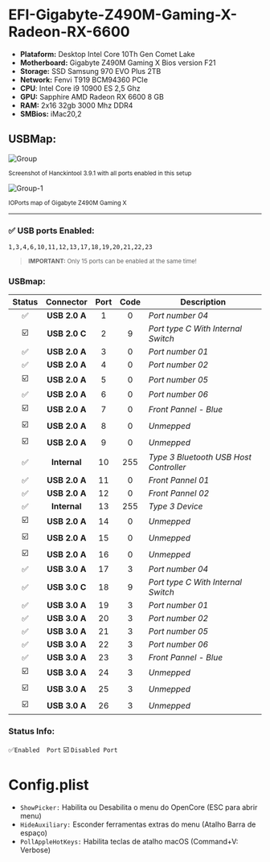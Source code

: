 # EFI-Gigabyte-Z490M-Gaming-X-Radeon-RX-6600

*  **Plataform:** Desktop Intel Core 10Th Gen Comet Lake
*  **Motherboard:** Gigabyte Z490M Gaming X Bios version F21
*  **Storage:** SSD Samsung 970 EVO Plus 2TB
*  **Network:** Fenvi T919 BCM94360 PCIe
*  **CPU**: Intel Core i9 10900 ES 2,5 Ghz
*  **GPU:** Sapphire AMD Radeon RX 6600 8 GB
*  **RAM:** 2x16 32gb 3000 Mhz DDR4
*  **SMBios:** iMac20,2

## USBMap:
![Group](https://user-images.githubusercontent.com/99222756/206858818-cf645e86-7ab7-42b1-9991-87941b01ea11.png)

<sub>Screenshot of Hanckintool 3.9.1 with all ports enabled in this setup</sub>

![Group-1](https://user-images.githubusercontent.com/99222756/206867979-cf1b430e-7f51-4baf-896e-4065a8ebb460.jpg)

<sub>IOPorts map of Gigabyte Z490M Gaming X</sub>

---

### ✅ USB ports Enabled: 

```
1,3,4,6,10,11,12,13,17,18,19,20,21,22,23
```
><sub>**IMPORTANT:** Only 15 ports can be enabled at the same time!</sub>

### USBmap: 

| Status | Connector | Port | Code | Description  | 
|:---:|:---:|:---:|:---:|---|
|✅| **USB 2.0 A** | 1 | 0 | *Port number 04*
|☑️| **USB 2.0 C** | 2 | 9 | *Port type C With Internal Switch*
|✅| **USB 2.0 A** | 3 | 0 | *Port number 01*
|✅| **USB 2.0 A** | 4 | 0 | *Port number 02*
|☑️| **USB 2.0 A** | 5 | 0 | *Port number 05*
|✅| **USB 2.0 A** | 6 | 0 | *Port number 06*
|☑️| **USB 2.0 A** | 7 | 0 | *Front Pannel - Blue*
|☑️| **USB 2.0 A** | 8 | 0 | *Unmepped*
|☑️| **USB 2.0 A** | 9 | 0 | *Unmepped*
|✅| **Internal** | 10 | 255 | *Type 3 Bluetooth USB Host Controller*
|✅| **USB 2.0 A** | 11 | 0 | *Front Pannel 01*
|✅| **USB 2.0 A** | 12 | 0 | *Front Pannel 02*
|✅| **Internal** | 13 | 255 | *Type 3 Device* 
|☑️| **USB 2.0 A** | 14 | 0 | *Unmepped*
|☑️| **USB 2.0 A** | 15 | 0 | *Unmepped*
|☑️| **USB 2.0 A** | 16 | 0 | *Unmepped*
|✅| **USB 3.0 A** | 17 | 3 | *Port number 04*
|✅| **USB 3.0 C** | 18 | 9 | *Port type C With Internal Switch*
|✅| **USB 3.0 A** | 19 | 3 | *Port number 01*
|✅| **USB 3.0 A** | 20 | 3 | *Port number 02*
|✅| **USB 3.0 A** | 21 | 3 | *Port number 05*
|✅| **USB 3.0 A** | 22 | 3 | *Port number 06*
|✅| **USB 3.0 A** | 23 | 3 | *Front Pannel - Blue*
|☑️| **USB 3.0 A** | 24 | 3 | *Unmepped*
|☑️| **USB 3.0 A** | 25 | 3 | *Unmepped*
|☑️| **USB 3.0 A** | 26 | 3 | *Unmepped*


### Status Info: 

✅`Enabled  Port` ☑️ `Disabled Port`

# Config.plist

- `ShowPicker:` Habilita ou Desabilita o menu do OpenCore (ESC para abrir menu)
- `HideAuxiliary:` Esconder ferramentas extras do menu (Atalho Barra de espaço)
- `PollAppleHotKeys:` Habilita teclas de atalho macOS (Command+V: Verbose)

</details>